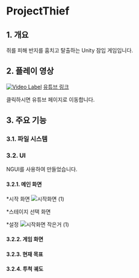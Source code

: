 # ProjectThief

## 1. 개요

쥐를 피해 반지를 훔치고 탈출하는 Unity 잠입 게임입니다.


## 2. 플레이 영상

[![Video Label](http://img.youtube.com/vi/KWLyVQ_91eM/0.jpg)](https://youtu.be/KWLyVQ_91eM?t=0s)
[유튜브 링크](https://youtu.be/KWLyVQ_91eM)

클릭하시면 유튜브 페이지로 이동합니다.


## 3. 주요 기능

### 3.1. 파일 시스템



### 3.2. UI

NGUI를 사용하여 만들었습니다.


#### 3.2.1. 메인 화면

*시작 화면
![시작화면 (1)](https://user-images.githubusercontent.com/11573611/100540835-3a96d480-3283-11eb-9883-f41c1a12c447.jpg)

*스테이지 선택 화면


*설정
![시작화면 작은거 (1)](https://user-images.githubusercontent.com/11573611/100540847-4bdfe100-3283-11eb-97c0-5436e885b382.jpg)



#### 3.2.2. 게임 화면

#### 3.2.3. 현재 목표

#### 3.2.4. 투척 궤도

